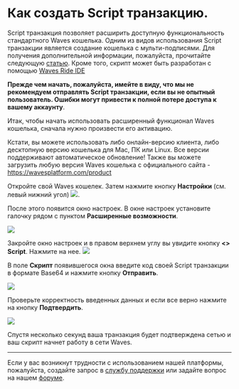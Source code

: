 # ​Как создать Script транзакцию.

Script транзакция позволяет расширить доступную функциональность стандартного Waves кошелька. Одним из видов использования Script транзакции является создание кошелька с мульти-подписями. Для получения дополнительной информации, пожалуйста, прочитайте следующую [статью](/technical-details/waves-contracts-language-description/examples/multi-signature-account.md). Кроме того, скрипт может быть разработан с помощью [Waves Ride IDE](https://ide.wavesplatform.com/)

**Прежде чем начать, пожалуйста, имейте в виду, что мы не рекомендуем отправлять Script транзакции, если вы не опытный пользователь. Ошибки могут привести к полной потере доступа к вашему аккаунту**.

Итак, чтобы начать использовать расширенный функционал Waves кошелька, сначала нужно произвести его активацию.

Кстати, вы можете использовать либо онлайн-версию клиента, либо десктопную версию кошелька для Mac, ПК или Linux. Все версии поддерживают автоматическое обновление! Также вы можете загрузить любую версия Waves кошелька с официального сайта - https://wavesplatform.com/product

Откройте свой Waves кошелек. Затем нажмите кнопку **Настройки** (см. левый нижний угол) ![](/_assets/dark_mode_01.png).

После этого появится окно настроек. В окне настроек установите галочку рядом с пунктом  **Расширенные возможности**.

![](/_assets/advanced_features_01.png)

Закройте окно настроек и в правом верхнем углу вы увидите кнопку **<> Script**. Нажмите на нее. ![](/_assets/advanced_features_02.png)

В поле **Скрипт** появившегося окна введите код своей Script транзакции в формате Base64 и нажмите кнопку **Отправить**.

![](/_assets/advanced_features_03.png)

Проверьте корректность введенных данных и если все верно нажмите на кнопку **Подтвердить**.

![](/_assets/advanced_features_04.png)

Спустя несколько секунд ваша транзакция будет подтверждена сетью и ваш скрипт начнет работу в сети Waves.

___

Если у вас возникнут трудности с использованием нашей платформы, пожалуйста, создайте запрос в [службу поддержки](https://support.wavesplatform.com/) или задайте вопрос на нашем [форуме](https://forum.wavesplatform.com/).
